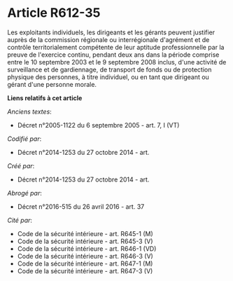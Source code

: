# Article R612-35

Les exploitants individuels, les dirigeants et les gérants peuvent justifier auprès de la commission régionale ou
interrégionale d'agrément et de contrôle territorialement compétente de leur aptitude professionnelle par la preuve de
l'exercice continu, pendant deux ans dans la période comprise entre le 10 septembre 2003 et le 9 septembre 2008 inclus, d'une
activité de surveillance et de gardiennage, de transport de fonds ou de protection physique des personnes, à titre
individuel, ou en tant que dirigeant ou gérant d'une personne morale.

**Liens relatifs à cet article**

_Anciens textes_:

  - Décret n°2005-1122 du 6 septembre 2005 - art. 7, I (VT)

_Codifié par_:

  - Décret n°2014-1253 du 27 octobre 2014 - art.

_Créé par_:

  - Décret n°2014-1253 du 27 octobre 2014 - art.

_Abrogé par_:

  - Décret n°2016-515 du 26 avril 2016 - art. 37

_Cité par_:

  - Code de la sécurité intérieure - art. R645-1 (M)
  - Code de la sécurité intérieure - art. R645-3 (V)
  - Code de la sécurité intérieure - art. R646-1 (VD)
  - Code de la sécurité intérieure - art. R646-3 (V)
  - Code de la sécurité intérieure - art. R647-1 (M)
  - Code de la sécurité intérieure - art. R647-3 (V)
